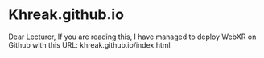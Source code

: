# Khreak.github.io

Dear Lecturer,
If you are reading this, I have managed to deploy WebXR on Github with this URL:
khreak.github.io/index.html
